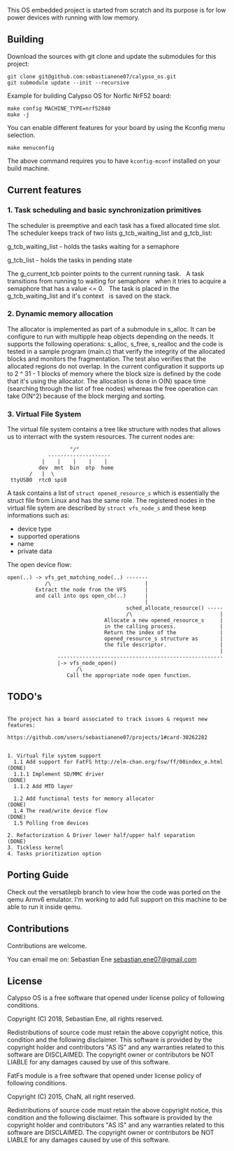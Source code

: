 This OS embedded project is started from scratch and its purpose is for
low power devices with running with low memory.

## Building

Download the sources with git clone and update the submodules
for this project:

```
git clone git@github.com:sebastianene07/calypso_os.git
git submodule update --init --recursive
```

Example for building Calypso OS for Norfic NrF52 board:

```
make config MACHINE_TYPE=nrf52840
make -j
```

You can enable different features for your board by using the Kconfig
menu selection.

```
make menuconfig
```

The above command requires you to have ``` kconfig-mconf ``` installed on your 
build machine.

## Current features

### 1. Task scheduling and basic synchronization primitives

The scheduler is preemptive and each task has a fixed allocated time slot.
The scheduler keeps track of two lists g_tcb_waiting_list and g_tcb_list:  &nbsp;

g_tcb_waiting_list - holds the tasks waiting for a semaphore &nbsp;

g_tcb_list         - holds the tasks in pending state        &nbsp;

The g_current_tcb pointer points to the current running task. &nbsp;
A task transitions from running to waiting for semaphore &nbsp;
when it tries to acquire a semaphore that has a value <= 0. &nbsp;
The task is placed in the g_tcb_waiting_list and it's context &nbsp;
is saved on the stack. &nbsp;

### 2. Dynamic memory allocation

The allocator is implemented as part of a submodule in s_alloc. It can be
configure to run with multipple heap objects depending on the needs.
It supports the following operations: s_alloc, s_free, s_realloc
and the code is tested in a sample program (main.c) that verify the integrity
of the allocated blocks and monitors the fragmentation. The test also 
verifies that the allocated regions do not overlap.
In the current configuration it supports up to 2 ^ 31 - 1 blocks of memory
where the block size is defined by the code that it's using the allocator.
The allocation is done in O(N) space time (searching through the list of free
nodes) whereas the free operation can take O(N^2) because of the block merging
and sorting. 

### 3. Virtual File System

The virtual file system contains a tree like structure with nodes that allows
us to interract with the system resources. The current nodes are:

```              root node
                    "/"
             --------------------
           |    |    |    |    |
          dev  mnt  bin  otp  home
       /   |  \
 ttyUSB0  rtc0 spi0
```

A task contains a list of ```struct opened_resource_s``` which is essentially
the struct file from Linux and has the same role.
The registered nodes in the virtual file sytem are described by
``` struct vfs_node_s ``` and these keep informations such as:
- device type
- supported operations
- name
- private data

The open device flow:

```
open(..) -> vfs_get_matching_node(..) -------
            /\                              |
         Extract the node from the VFS      |
         and call into ops open_cb(..)      |
                                            |
                                      sched_allocate_resource() -----
                                      /\                            |
                               Allocate a new opened_resource_s     |
                               in the calling process.              |
                               Return the index of the              |
                               opened_resource_s structure as       |
                               the file descriptor.                 |
                                                                    |
                -----------------------------------------------------
                |-> vfs_node_open()
                      /\
                   Call the appropriate node open function.
```

## TODO's

```

The project has a board associated to track issues & request new features:

https://github.com/users/sebastianene07/projects/1#card-30262282


1. Virtual file system support
  1.1 Add support for FatFS http://elm-chan.org/fsw/ff/00index_e.html (DONE)
  1.1.1 Implement SD/MMC driver                                       (DONE)
  1.1.2 Add MTD layer 

  1.2 Add functional tests for memory allocator                       (DONE)
  1.4 The read/write device flow                                      (DONE)
  1.5 Polling from devices

2. Refactorization & Driver lower half/upper half separation          (DONE)
3. Tickless kernel
4. Tasks prioritization option

```

## Porting Guide 

Check out the versatilepb branch to view how the code was ported on the 
qemu Armv6 emulator. I'm working to add full support on this machine to
be able to run it inside qemu. 

## Contributions

Contributions are welcome.

You can email me on: Sebastian Ene <sebastian.ene07@gmail.com>

## License 


Calypso OS is a free software that opened under license policy of following conditions.

Copyright (C) 2018, Sebastian Ene, all rights reserved.

Redistributions of source code must retain the above copyright notice, this condition and the following disclaimer.
This software is provided by the copyright holder and contributors "AS IS" and any warranties related to this software are DISCLAIMED. The copyright owner or contributors be NOT LIABLE for any damages caused by use of this software.

FatFs module is a free software that opened under license policy of following conditions.

Copyright (C) 2015, ChaN, all right reserved.

Redistributions of source code must retain the above copyright notice, this condition and the following disclaimer.
This software is provided by the copyright holder and contributors "AS IS" and any warranties related to this software are DISCLAIMED. The copyright owner or contributors be NOT LIABLE for any damages caused by use of this software.
